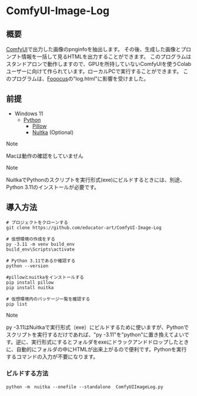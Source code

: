 # ComfyUI-Image-Log

## 概要
[ComfyUI](https://github.com/comfyanonymous/ComfyUI)で出力した画像のpnginfoを抽出します。
その後、生成した画像とプロンプト情報を一括して見るHTMLを出力することができます。
このプログラムはスタンドアロンで動作しますので、GPUを所持していないComfyUIを使うColabユーザーに向けて作られています。ローカルPCで実行することができます。
このプログラムは、[Fooocus](https://github.com/lllyasviel/Fooocus)の"log.html"に影響を受けました。

## 前提

- Windows 11
    - [Python](https://www.python.org/) 
        - [Pillow](https://github.com/python-pillow/Pillow)
        - [Nuitka](https://nuitka.net/) (Optional)

> [!NOTE]
> Macは動作の確認をしていません

> [!NOTE]
> NuitkaでPythonのスクリプトを実行形式(exe)にビルドするときには、別途、Python 3.11のインストールが必要です。

## 導入方法

```
# プロジェクトをクローンする
git clone https://github.com/educator-art/ComfyUI-Image-Log

# 仮想環境の作成をする
py -3.11 -m venv build_env 
build_env\Scripts\activate

# Python 3.11であるか確認する
python --version  

#pillowとnuitkaをインストールする
pip install pillow
pip install nuitka

# 仮想環境内のパッケージ一覧を確認する
pip list          
```

> [!NOTE]
> py -3.11はNuitkaで実行形式（exe）にビルドするために使いますが、Pythonでスクリプトを実行するだけであれば、"py -3.11"を"python"に置き換えてよいです。逆に、実行形式にするとフォルダをexeにドラックアンドドロップしたときに、自動的にフォルダの中にHTMLが出来上がるので便利です。Pythonを実行するコマンドの入力が不要になります。

### ビルドする方法

```
python -m　nuitka --onefile --standalone  ComfyUIImageLog.py
```
